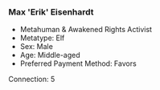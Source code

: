 ### Max 'Erik' Eisenhardt
- Metahuman & Awakened Rights Activist
- Metatype: Elf
- Sex: Male
- Age: Middle-aged
- Preferred Payment Method: Favors

Connection: 5
